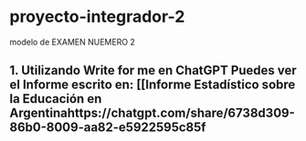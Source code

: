 # proyecto-integrador-2
modelo de EXAMEN NUEMERO 2

## 1. Utilizando Write for me en ChatGPT Puedes ver el Informe escrito en: [[Informe Estadístico sobre la Educación en Argentinahttps://chatgpt.com/share/6738d309-86b0-8009-aa82-e5922595c85f
